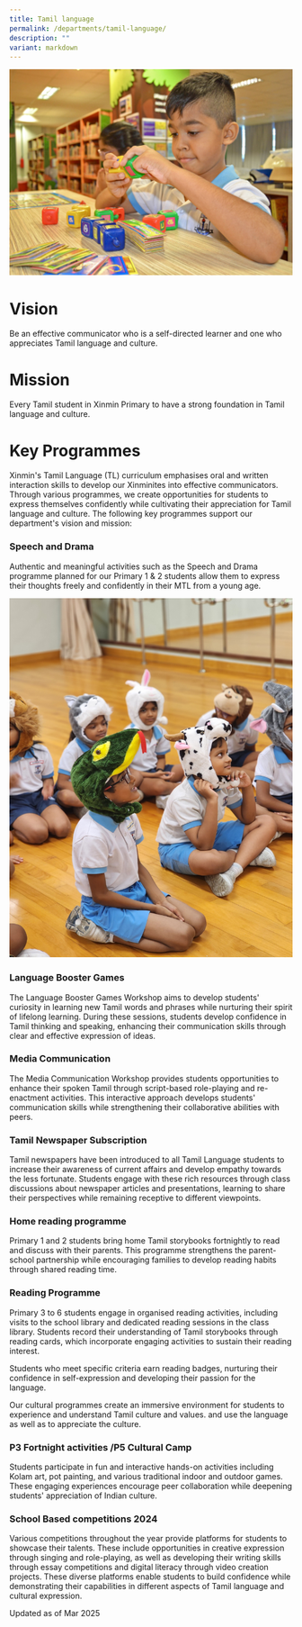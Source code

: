 ```yaml
---
title: Tamil language
permalink: /departments/tamil-language/
description: ""
variant: markdown
---
```

![](/images/Department%20Pics/tamil%20language%20s.jpg)

# **Vision** 

Be an effective communicator who is a self-directed learner and one who appreciates Tamil language and culture.

# **Mission** 

Every Tamil student in Xinmin Primary to have a strong foundation in Tamil language and culture.

# **Key Programmes**

Xinmin's Tamil Language (TL) curriculum emphasises oral and written interaction skills to develop our Xinminites into effective communicators. Through various programmes, we create opportunities for students to express themselves confidently while cultivating their appreciation for Tamil language and culture. The following key programmes support our department's vision and mission:

### Speech and Drama

Authentic and meaningful activities such as the Speech and Drama programme planned for our Primary 1 & 2 students allow them to express their thoughts freely and confidently in their MTL from a young age. 

![](/images/20230803_113902.jpg)

### Language Booster Games

The Language Booster Games Workshop aims to develop students' curiosity in learning new Tamil words and phrases while nurturing their spirit of lifelong learning. During these sessions, students develop confidence in Tamil thinking and speaking, enhancing their communication skills through clear and effective expression of ideas.

### Media Communication

The Media Communication Workshop provides students opportunities to enhance their spoken Tamil through script-based role-playing and re-enactment activities. This interactive approach develops students' communication skills while strengthening their collaborative abilities with peers.

### Tamil Newspaper Subscription

Tamil newspapers have been introduced to all Tamil Language students to increase their awareness of current affairs and develop empathy towards the less fortunate. Students engage with these rich resources through class discussions about newspaper articles and presentations, learning to share their perspectives while remaining receptive to different viewpoints.      

### Home reading programme

Primary 1 and 2 students bring home Tamil storybooks fortnightly to read and discuss with their parents. This programme strengthens the parent-school partnership while encouraging families to develop reading habits through shared reading time.


### Reading Programme

Primary 3 to 6 students engage in organised reading activities, including visits to the school library and dedicated reading sessions in the class library. Students record their understanding of Tamil storybooks through reading cards, which incorporate engaging activities to sustain their reading interest.

Students who meet specific criteria earn reading badges, nurturing their confidence in self-expression and developing their passion for the language.

Our cultural programmes create an immersive environment for students to experience and understand Tamil culture and values. and use the language as well as to appreciate the culture.


### P3 Fortnight activities /P5 Cultural Camp

Students participate in fun and interactive hands-on activities including Kolam art, pot painting, and various traditional indoor and outdoor games. These engaging experiences encourage peer collaboration while deepening students' appreciation of Indian culture.

### School Based competitions 2024

Various competitions throughout the year provide platforms for students to showcase their talents. These include opportunities in creative expression through singing and role-playing, as well as developing their writing skills through essay competitions and digital literacy through video creation projects. These diverse platforms enable students to build confidence while demonstrating their capabilities in different aspects of Tamil language and cultural expression.

Updated as of Mar 2025